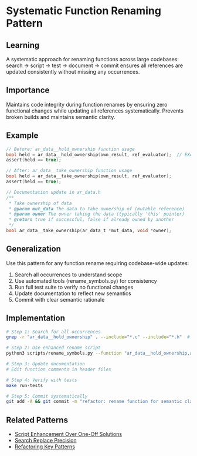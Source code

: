 # Systematic Function Renaming Pattern

## Learning
A systematic approach for renaming functions across large codebases: search → script → test → document → commit ensures all references are updated consistently without missing any occurrences.

## Importance
Maintains code integrity during function renames by ensuring zero functional changes while updating all references systematically. Prevents broken builds and maintains semantic clarity.

## Example
```c
// Before: ar_data__hold_ownership function usage
bool held = ar_data__hold_ownership(own_result, ref_evaluator);  // EXAMPLE: Old function name before rename
assert(held == true);

// After: ar_data__take_ownership function usage  
bool held = ar_data__take_ownership(own_result, ref_evaluator);
assert(held == true);

// Documentation update in ar_data.h
/**
 * Take ownership of data
 * @param mut_data The data to take ownership of (mutable reference)
 * @param owner The owner taking the data (typically 'this' pointer)
 * @return true if successful, false if already owned by another
 */
bool ar_data__take_ownership(ar_data_t *mut_data, void *owner);
```

## Generalization
Use this pattern for any function rename requiring codebase-wide updates:
1. Search all occurrences to understand scope
2. Use automated tools (rename_symbols.py) for consistency
3. Run full test suite to verify no functional changes
4. Update documentation to reflect new semantics
5. Commit with clear semantic rationale

## Implementation
```bash
# Step 1: Search for all occurrences
grep -r "ar_data__hold_ownership" . --include="*.c" --include="*.h"  # EXAMPLE: Old function name

# Step 2: Use enhanced rename script  
python3 scripts/rename_symbols.py --function "ar_data__hold_ownership,ar_data__take_ownership" --live  # EXAMPLE: Old to new function

# Step 3: Update documentation
# Edit function comments in header files

# Step 4: Verify with tests
make run-tests

# Step 5: Commit systematically
git add -A && git commit -m "refactor: rename function for semantic clarity"
```

## Related Patterns
- [Script Enhancement Over One-Off Solutions](script-enhancement-over-one-off.md)
- [Search Replace Precision](search-replace-precision.md)
- [Refactoring Key Patterns](refactoring-key-patterns.md)